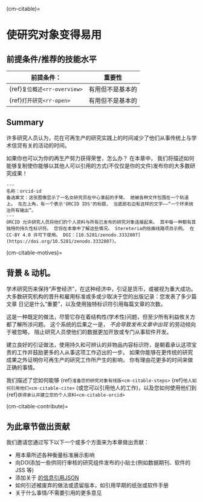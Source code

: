 (cm-citable)=
# 使研究对象变得易用

## 前提条件/推荐的技能水平

| 前提条件：                          | 重要性      |
| ------------------------------ | -------- |
| {ref}`复位概述<rr-overview>` | 有用但不是基本的 |
| {ref}`打开研究<rr-open>`     | 有用但不是基本的 |

## Summary

许多研究人员认为，花在可再生产的研究实践上的时间减少了他们从事传统上与学术信贷有关的活动的时间。

如果你也可以为你的再生产努力获得荣誉，怎么办？ 在本章中， 我们将描述如何能够复制使你能够以其他人可以引用的方式(不仅仅是你的文件)发布你的大多数研究成果！

```{figure} ../figures/orcid-ids.jpg
---
名称：orcid-id
备选案文：这张图像显示了一名女研究员在中心拿起的手臂。 她被各种文件包围在一个轨道上。 在左上角，有一个表示'ORCID IDS'的标题， 当底部右边有这样的文字――“一个环来统治所有输出”。
---
ORCID 允许研究人员将他们的个人资料与所有已发布的研究对象连接起来。 其中每一种都有其独特的持久性标识符。 您将在本章中了解这些情况。 Stereteria的绘画线路项目示例。 在 CC-BY 4.0 许可下使用。 DOI：[10.5281/zenodo.3332807](https://doi.org/10.5281/zenodo.3332807)。
```

(cm-citable-motives)=
## 背景 & 动机。

学术研究历来保持“声誉经济”，在这种经济中，引证是货币，或被视为重大成功。 大多数研究机构的晋升和雇用标准或多或少取决于您的出版记录：您发表了多少篇文章 日记是什么“重要”，以及使用独特标识符引用每篇文章的次数。

这是一种既定的做法，尽管它存在着结构性(学术性)问题，但至少所有利益攸关方都了解所涉问题。 这个系统的后果之一是， *不会导致发布文章中出现* 的劳动倾向于被忽略， 阻止研究人员使他们的数据更加开放或专门从事软件开发。

建立良好的引证做法，使用持久和可辨认的非物品内容标识符，是朝着承认这项宝贵的工作并鼓励更多的人从事这项工作迈出的一步。 如果你能够在更传统的研究成果之外证明你可再生产的研究工作所产生的影响， 你有理由花更多的时间来做正确的事情。

我们描述了您如何能够 {ref}`准备您的研究对象有线版<cm-citable-steps>` {ref}`他人如何引用他们<cm-citable-cite>` (或您可以引用他人的工作)，以及您如何使用他们到 {ref}`获得承认并建立您的个人资料<cm-citable-orcid>`

(cm-citable-contribute)=
## 为此章节做出贡献

我们邀请您通过写下以下一个或多个方面来为本章做出贡献：
- 用本章所述各种衡量标准展示影响
- 向DOI添加一些供同行审核的研究组件发布的小贴士(例如数据期刊、软件的 JSS 等)
- 添加关于 [的信息引用JSON](http://citebay.com/how-to-cite/json/)
- 如何引述被废弃的做法或遗留版本，如引用早期的纸张或软件手册
- 关于什么事情/不需要引用的更多意见
